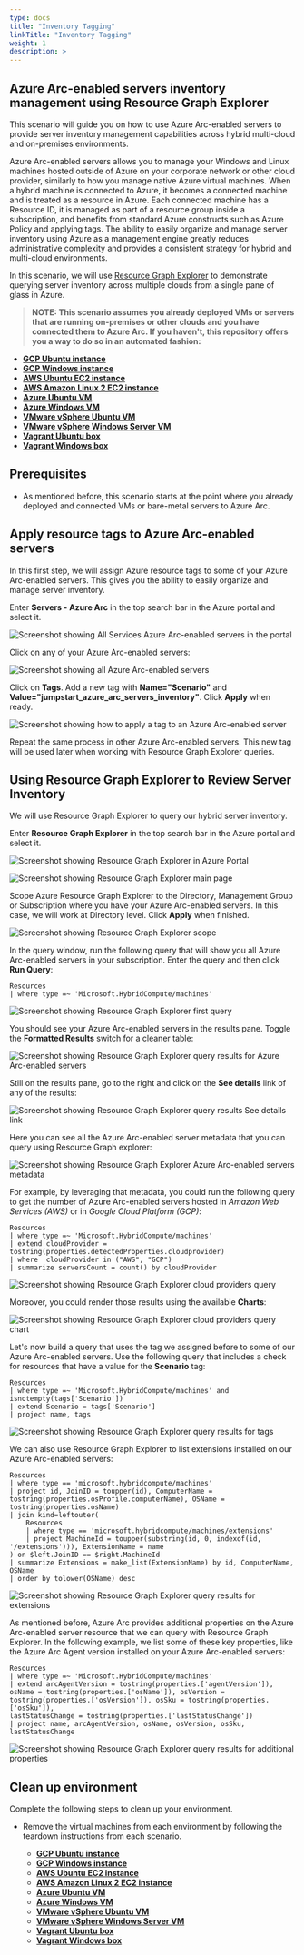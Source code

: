 ```yaml
---
type: docs
title: "Inventory Tagging"
linkTitle: "Inventory Tagging"
weight: 1
description: >
---
```


## Azure Arc-enabled servers inventory management using Resource Graph Explorer

This scenario will guide you on how to use Azure Arc-enabled servers to provide server inventory management capabilities across hybrid multi-cloud and on-premises environments.

Azure Arc-enabled servers allows you to manage your Windows and Linux machines hosted outside of Azure on your corporate network or other cloud provider, similarly to how you manage native Azure virtual machines. When a hybrid machine is connected to Azure, it becomes a connected machine and is treated as a resource in Azure. Each connected machine has a Resource ID, it is managed as part of a resource group inside a subscription, and benefits from standard Azure constructs such as Azure Policy and applying tags. The ability to easily organize and manage server inventory using Azure as a management engine greatly reduces administrative complexity and provides a consistent strategy for hybrid and multi-cloud environments.

In this scenario, we will use [Resource Graph Explorer](https://docs.microsoft.com/azure/governance/resource-graph/overview) to demonstrate querying server inventory across multiple clouds from a single pane of glass in Azure.

> **NOTE: This scenario assumes you already deployed VMs or servers that are running on-premises or other clouds and you have connected them to Azure Arc. If you haven't, this repository offers you a way to do so in an automated fashion:**

- **[GCP Ubuntu instance](https://azurearcjumpstart.io/azure_arc_jumpstart/azure_arc_servers/gcp/gcp_terraform_ubuntu/)**
- **[GCP Windows instance](https://azurearcjumpstart.io/azure_arc_jumpstart/azure_arc_servers/gcp/gcp_terraform_windows/)**
- **[AWS Ubuntu EC2 instance](https://azurearcjumpstart.io/azure_arc_jumpstart/azure_arc_servers/aws/aws_terraform_ubuntu/)**
- **[AWS Amazon Linux 2 EC2 instance](https://azurearcjumpstart.io/azure_arc_jumpstart/azure_arc_servers/aws/aws_terraform_al2/)**
- **[Azure Ubuntu VM](https://azurearcjumpstart.io/azure_arc_jumpstart/azure_arc_servers/azure/azure_arm_template_linux/)**
- **[Azure Windows VM](https://azurearcjumpstart.io/azure_arc_jumpstart/azure_arc_servers/azure/azure_arm_template_win/)**
- **[VMware vSphere Ubuntu VM](https://azurearcjumpstart.io/azure_arc_jumpstart/azure_arc_servers/vmware/vmware_terraform_ubuntu/)**
- **[VMware vSphere Windows Server VM](https://azurearcjumpstart.io/azure_arc_jumpstart/azure_arc_servers/vmware/vmware_terraform_winsrv/)**
- **[Vagrant Ubuntu box](https://azurearcjumpstart.io/azure_arc_jumpstart/azure_arc_servers/vagrant/local_vagrant_ubuntu/)**
- **[Vagrant Windows box](https://azurearcjumpstart.io/azure_arc_jumpstart/azure_arc_servers/vagrant/local_vagrant_windows/)**

## Prerequisites

- As mentioned before, this scenario starts at the point where you already deployed and connected VMs or bare-metal servers to Azure Arc.

## Apply resource tags to Azure Arc-enabled servers

In this first step, we will assign Azure resource tags to some of your Azure Arc-enabled servers. This gives you the ability to easily organize and manage server inventory.

Enter **Servers - Azure Arc** in the top search bar in the Azure portal and select it.

![Screenshot showing All Services Azure Arc-enabled servers in the portal](./1.png)

Click on any of your Azure Arc-enabled servers:

![Screenshot showing all Azure Arc-enabled servers](./2.png)

Click on **Tags**. Add a new tag with **Name="Scenario"** and **Value="jumpstart_azure_arc_servers_inventory"**. Click **Apply** when ready.

![Screenshot showing how to apply a tag to an Azure Arc-enabled server](./3.png)

Repeat the same process in other Azure Arc-enabled servers. This new tag will be used later when working with Resource Graph Explorer queries.

## Using Resource Graph Explorer to Review Server Inventory

We will use Resource Graph Explorer to query our hybrid server inventory.

Enter **Resource Graph Explorer** in the top search bar in the Azure portal and select it.

![Screenshot showing Resource Graph Explorer in Azure Portal](./4.png)

![Screenshot showing Resource Graph Explorer main page](./5.png)

Scope Azure Resource Graph Explorer to the Directory, Management Group or Subscription where you have your Azure Arc-enabled servers. In this case, we will work at Directory level. Click **Apply** when finished.

![Screenshot showing Resource Graph Explorer scope](./6.png)

In the query window, run the following query that will show you all Azure Arc-enabled servers in your subscription. Enter the query and then click **Run Query**:

```kusto
Resources
| where type =~ 'Microsoft.HybridCompute/machines'
```

![Screenshot showing Resource Graph Explorer first query](./7.png)

You should see your Azure Arc-enabled servers in the results pane. Toggle the **Formatted Results** switch for a cleaner table:

![Screenshot showing Resource Graph Explorer query results for Azure Arc-enabled servers](./8.png)

Still on the results pane, go to the right and click on the **See details** link of any of the results:

![Screenshot showing Resource Graph Explorer query results See details link](./9.png)

Here you can see all the Azure Arc-enabled server metadata that you can query using Resource Graph explorer:

![Screenshot showing Resource Graph Explorer Azure Arc-enabled servers metadata](./10.png)

For example, by leveraging that metadata, you could run the following query to get the number of Azure Arc-enabled servers hosted in _Amazon Web Services (AWS)_ or in _Google Cloud Platform (GCP)_:

```console
Resources
| where type =~ 'Microsoft.HybridCompute/machines'
| extend cloudProvider = tostring(properties.detectedProperties.cloudprovider)
| where  cloudProvider in ("AWS", "GCP")
| summarize serversCount = count() by cloudProvider
```

![Screenshot showing Resource Graph Explorer cloud providers query](./11.png)

Moreover, you could render those results using the available **Charts**:

![Screenshot showing Resource Graph Explorer cloud providers query chart](./12.png)

Let's now build a query that uses the tag we assigned before to some of our Azure Arc-enabled servers. Use the following query that includes a check for resources that have a value for the **Scenario** tag:

```kusto
Resources
| where type =~ 'Microsoft.HybridCompute/machines' and isnotempty(tags['Scenario'])
| extend Scenario = tags['Scenario']
| project name, tags
```

![Screenshot showing Resource Graph Explorer query results for tags](./13.png)

We can also use Resource Graph Explorer to list extensions installed on our Azure Arc-enabled servers:

```kusto
Resources
| where type == 'microsoft.hybridcompute/machines'
| project id, JoinID = toupper(id), ComputerName = tostring(properties.osProfile.computerName), OSName = tostring(properties.osName)
| join kind=leftouter(
    Resources
    | where type == 'microsoft.hybridcompute/machines/extensions'
    | project MachineId = toupper(substring(id, 0, indexof(id, '/extensions'))), ExtensionName = name
) on $left.JoinID == $right.MachineId
| summarize Extensions = make_list(ExtensionName) by id, ComputerName, OSName
| order by tolower(OSName) desc
```

![Screenshot showing Resource Graph Explorer query results for extensions](./14.png)

As mentioned before, Azure Arc provides additional properties on the Azure Arc-enabled server resource that we can query with Resource Graph Explorer. In the following example, we list some of these key properties, like the Azure Arc Agent version installed on your Azure Arc-enabled servers:

```kusto
Resources
| where type =~ 'Microsoft.HybridCompute/machines'
| extend arcAgentVersion = tostring(properties.['agentVersion']), osName = tostring(properties.['osName']), osVersion = tostring(properties.['osVersion']), osSku = tostring(properties.['osSku']),
lastStatusChange = tostring(properties.['lastStatusChange'])
| project name, arcAgentVersion, osName, osVersion, osSku, lastStatusChange
```

![Screenshot showing Resource Graph Explorer query results for additional properties](./15.png)

## Clean up environment

Complete the following steps to clean up your environment.

- Remove the virtual machines from each environment by following the teardown instructions from each scenario.

  - **[GCP Ubuntu instance](https://azurearcjumpstart.io/azure_arc_jumpstart/azure_arc_servers/gcp/gcp_terraform_ubuntu/)**
  - **[GCP Windows instance](https://azurearcjumpstart.io/azure_arc_jumpstart/azure_arc_servers/gcp/gcp_terraform_windows/)**
  - **[AWS Ubuntu EC2 instance](https://azurearcjumpstart.io/azure_arc_jumpstart/azure_arc_servers/aws/aws_terraform_ubuntu/)**
  - **[AWS Amazon Linux 2 EC2 instance](https://azurearcjumpstart.io/azure_arc_jumpstart/azure_arc_servers/aws/aws_terraform_al2/)**
  - **[Azure Ubuntu VM](https://azurearcjumpstart.io/azure_arc_jumpstart/azure_arc_servers/azure/azure_arm_template_linux/)**
  - **[Azure Windows VM](https://azurearcjumpstart.io/azure_arc_jumpstart/azure_arc_servers/azure/azure_arm_template_win/)**
  - **[VMware vSphere Ubuntu VM](https://azurearcjumpstart.io/azure_arc_jumpstart/azure_arc_servers/vmware/vmware_terraform_ubuntu/)**
  - **[VMware vSphere Windows Server VM](https://azurearcjumpstart.io/azure_arc_jumpstart/azure_arc_servers/vmware/vmware_terraform_winsrv/)**
  - **[Vagrant Ubuntu box](https://azurearcjumpstart.io/azure_arc_jumpstart/azure_arc_servers/vagrant/local_vagrant_ubuntu/)**
  - **[Vagrant Windows box](https://azurearcjumpstart.io/azure_arc_jumpstart/azure_arc_servers/vagrant/local_vagrant_windows/)**
